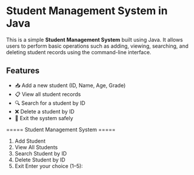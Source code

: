 # Student Management System in Java

This is a simple **Student Management System** built using Java. It allows users to perform basic operations such as adding, viewing, searching, and deleting student records using the command-line interface.

## Features

- 📥 Add a new student (ID, Name, Age, Grade)
- 📋 View all student records
- 🔍 Search for a student by ID
- ❌ Delete a student by ID
- 🚪 Exit the system safely

===== Student Management System =====
1. Add Student
2. View All Students
3. Search Student by ID
4. Delete Student by ID
5. Exit
Enter your choice (1–5):
